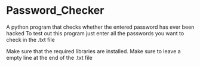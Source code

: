 # Password_Checker
A python program that checks whether the entered password has ever been hacked
To test out this program just enter all the passwords you want to check 
in the .txt file

Make sure that the required libraries are installed. 
Make sure to leave a empty line at the end of the .txt file

